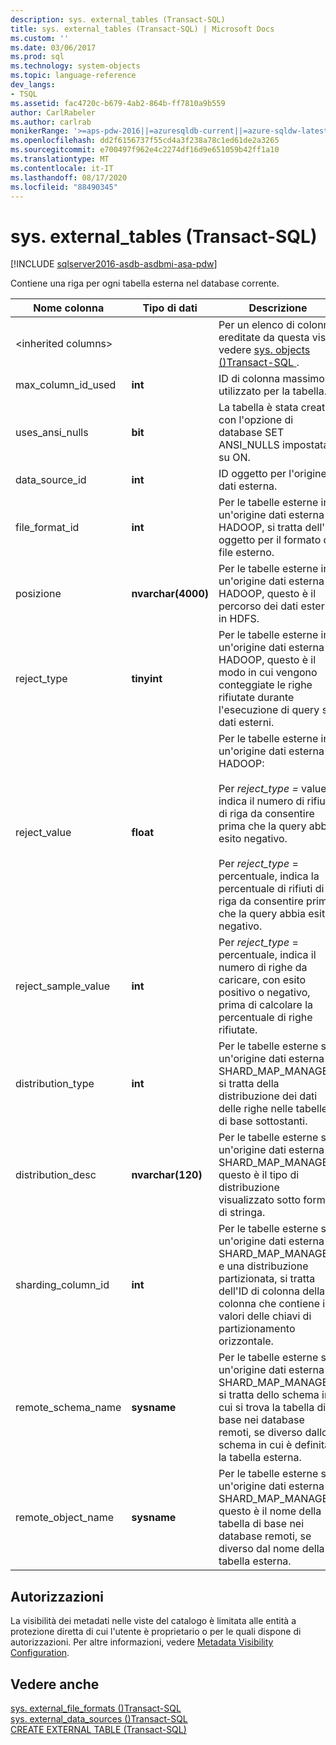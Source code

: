 ```yaml
---
description: sys. external_tables (Transact-SQL)
title: sys. external_tables (Transact-SQL) | Microsoft Docs
ms.custom: ''
ms.date: 03/06/2017
ms.prod: sql
ms.technology: system-objects
ms.topic: language-reference
dev_langs:
- TSQL
ms.assetid: fac4720c-b679-4ab2-864b-ff7810a9b559
author: CarlRabeler
ms.author: carlrab
monikerRange: '>=aps-pdw-2016||=azuresqldb-current||=azure-sqldw-latest||>=sql-server-2016||=sqlallproducts-allversions||>=sql-server-linux-2017||=azuresqldb-mi-current'
ms.openlocfilehash: dd2f6156737f55cd4a3f238a78c1ed61de2a3265
ms.sourcegitcommit: e700497f962e4c2274df16d9e651059b42ff1a10
ms.translationtype: MT
ms.contentlocale: it-IT
ms.lasthandoff: 08/17/2020
ms.locfileid: "88490345"
---
```

# <a name="sysexternal_tables-transact-sql"></a>sys. external_tables (Transact-SQL)
[!INCLUDE [sqlserver2016-asdb-asdbmi-asa-pdw](../../includes/applies-to-version/sqlserver2016-asdb-asdbmi-asa-pdw.md)]

  Contiene una riga per ogni tabella esterna nel database corrente.  
  
|Nome colonna|Tipo di dati|Descrizione|Range|  
|-----------------|---------------|-----------------|-----------|  
|\<inherited columns>||Per un elenco di colonne ereditate da questa vista, vedere [sys. objects &#40;&#41;Transact-SQL ](../../relational-databases/system-catalog-views/sys-objects-transact-sql.md).||  
|max_column_id_used|**int**|ID di colonna massimo utilizzato per la tabella.||  
|uses_ansi_nulls|**bit**|La tabella è stata creata con l'opzione di database SET ANSI_NULLS impostata su ON.||  
|data_source_id|**int**|ID oggetto per l'origine dati esterna.||  
|file_format_id|**int**|Per le tabelle esterne in un'origine dati esterna HADOOP, si tratta dell'ID oggetto per il formato di file esterno.||  
|posizione|**nvarchar(4000)**|Per le tabelle esterne in un'origine dati esterna HADOOP, questo è il percorso dei dati esterni in HDFS.||  
|reject_type|**tinyint**|Per le tabelle esterne in un'origine dati esterna HADOOP, questo è il modo in cui vengono conteggiate le righe rifiutate durante l'esecuzione di query su dati esterni.|VALUE: numero di righe rifiutate.<br /><br /> PERCENTUALE: la percentuale di righe rifiutate.|  
|reject_value|**float**|Per le tabelle esterne in un'origine dati esterna HADOOP:<br /><br /> Per *reject_type =* value, indica il numero di rifiuti di riga da consentire prima che la query abbia esito negativo.<br /><br /> Per *reject_type* = percentuale, indica la percentuale di rifiuti di riga da consentire prima che la query abbia esito negativo.||  
|reject_sample_value|**int**|Per *reject_type* = percentuale, indica il numero di righe da caricare, con esito positivo o negativo, prima di calcolare la percentuale di righe rifiutate.|NULL se reject_type = VALUE.|  
|distribution_type|**int**|Per le tabelle esterne su un'origine dati esterna SHARD_MAP_MANAGER, si tratta della distribuzione dei dati delle righe nelle tabelle di base sottostanti.|0-partizionato<br /><br /> 1-replicata<br /><br /> 2-Round Robin|  
|distribution_desc|**nvarchar(120)**|Per le tabelle esterne su un'origine dati esterna SHARD_MAP_MANAGER, questo è il tipo di distribuzione visualizzato sotto forma di stringa.||  
|sharding_column_id|**int**|Per le tabelle esterne su un'origine dati esterna SHARD_MAP_MANAGER e una distribuzione partizionata, si tratta dell'ID di colonna della colonna che contiene i valori delle chiavi di partizionamento orizzontale.||  
|remote_schema_name|**sysname**|Per le tabelle esterne su un'origine dati esterna SHARD_MAP_MANAGER, si tratta dello schema in cui si trova la tabella di base nei database remoti, se diverso dallo schema in cui è definita la tabella esterna.||  
|remote_object_name|**sysname**|Per le tabelle esterne su un'origine dati esterna SHARD_MAP_MANAGER, questo è il nome della tabella di base nei database remoti, se diverso dal nome della tabella esterna.||  
  
## <a name="permissions"></a>Autorizzazioni  
 La visibilità dei metadati nelle viste del catalogo è limitata alle entità a protezione diretta di cui l'utente è proprietario o per le quali dispone di autorizzazioni. Per altre informazioni, vedere [Metadata Visibility Configuration](../../relational-databases/security/metadata-visibility-configuration.md).  
  
## <a name="see-also"></a>Vedere anche  
 [sys. external_file_formats &#40;&#41;Transact-SQL ](../../relational-databases/system-catalog-views/sys-external-file-formats-transact-sql.md)   
 [sys. external_data_sources &#40;&#41;Transact-SQL ](../../relational-databases/system-catalog-views/sys-external-data-sources-transact-sql.md)   
 [CREATE EXTERNAL TABLE &#40;Transact-SQL&#41;](../../t-sql/statements/create-external-table-transact-sql.md)  
  
  
